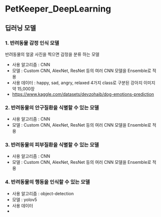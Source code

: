 # PetKeeper_DeepLearning

## 딥러닝 모델
### 1. 반려동물 감정 인식 모델
반려동물의 얼굴 사진을 찍으면 감정을 분류 하는 모델
* 사용 알고리즘 : CNN
* 모델 : Custom CNN, AlexNet, ResNet 등의 여러 CNN 모델을 Ensemble로 적용
* 사용 데이터 : happy, sad, angry, relaxed 4가지 class로 구분된 강아지 이미지 약 15,000장
* https://www.kaggle.com/datasets/devzohaib/dog-emotions-prediction

### 2. 반려동물의 안구질환을 식별할 수 있는 모델
* 사용 알고리즘 : CNN
* 모델 : Custom CNN, AlexNet, ResNet 등의 여러 CNN 모델을 Ensemble로 적용


### 3. 반려동물의 피부질환을 식별할 수 있는 모델
* 사용 알고리즘 : CNN
* 모델 : Custom CNN, AlexNet, ResNet 등의 여러 CNN 모델을 Ensemble로 적용


### 4. 반려동물의 행동을 인식할 수 있는 모델
* 사용 알고리즘 : object-detection
* 모델 : yolov5
* 사용 데이터
* 
